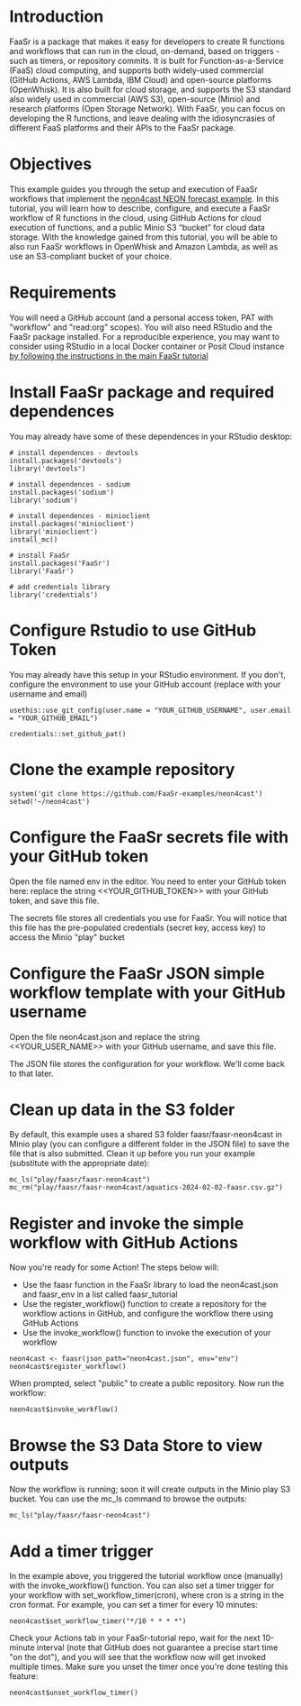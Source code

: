 # Introduction

FaaSr is a package that makes it easy for developers to create R functions and workflows that can run in the cloud, on-demand, based on triggers - such as timers, or repository commits. It is built for Function-as-a-Service (FaaS) cloud computing, and supports both widely-used commercial (GitHub Actions, AWS Lambda, IBM Cloud) and open-source platforms (OpenWhisk). It is also built for cloud storage, and supports the S3 standard also widely used in commercial (AWS S3), open-source (Minio) and research platforms (Open Storage Network). With FaaSr, you can focus on developing the R functions, and leave dealing with the idiosyncrasies of different FaaS platforms and their APIs to the FaaSr package.

# Objectives

This example guides you through the setup and execution of FaaSr workflows that implement the [neon4cast NEON forecast example](https://github.com/eco4cast/neon4cast). In this tutorial, you will learn how to describe, configure, and execute a FaaSr workflow of R functions in the cloud, using GitHub Actions for cloud execution of functions, and a public Minio S3 “bucket” for cloud data storage. With the knowledge gained from this tutorial, you will be able to also run FaaSr workflows in OpenWhisk and Amazon Lambda, as well as use an S3-compliant bucket of your choice. 

# Requirements

You will need a GitHub account (and a personal access token, PAT with "workflow" and "read:org" scopes). You will also need RStudio and the FaaSr package installed. For a reproducible experience, you may want to consider using RStudio in a local Docker container or Posit Cloud instance [by following the instructions in the main FaaSr tutorial](https://github.com/FaaSr/FaaSr-tutorial/blob/main/README.md) 

# Install FaaSr package and required dependences

You may already have some of these dependences in your RStudio desktop:

```
# install dependences - devtools
install.packages('devtools')
library('devtools')

# install dependences - sodium
install.packages('sodium')
library('sodium')

# install dependences - minioclient
install.packages('minioclient')
library('minioclient')
install_mc()

# install FaaSr
install.packages('FaaSr')
library('FaaSr')

# add credentials library
library('credentials')
```

# Configure Rstudio to use GitHub Token

You may already have this setup in your RStudio environment. If you don't, configure the environment to use your GitHub account (replace with your username and email)

```
usethis::use_git_config(user.name = "YOUR_GITHUB_USERNAME", user.email = "YOUR_GITHUB_EMAIL")
```

```
credentials::set_github_pat()
```

# Clone the example repository

```
system('git clone https://github.com/FaaSr-examples/neon4cast')
setwd('~/neon4cast')
```

# Configure the FaaSr secrets file with your GitHub token

Open the file named env in the editor. You need to enter your GitHub token here: replace the string <<YOUR_GITHUB_TOKEN>> with your GitHub token, and save this file. 

The secrets file stores all credentials you use for FaaSr. You will notice that this file has the pre-populated credentials (secret key, access key) to access the Minio "play" bucket

# Configure the FaaSr JSON simple workflow template with your GitHub username

Open the file neon4cast.json and replace the string <<YOUR_USER_NAME>> with your GitHub username, and save this file.

The JSON file stores the configuration for your workflow. We'll come back to that later.

# Clean up data in the S3 folder

By default, this example uses a shared S3 folder faasr/faasr-neon4cast in Minio play (you can configure a different folder in the JSON file) to save the file that is also submitted. Clean it up before you run your example (substitute with the appropriate date):

```
mc_ls("play/faasr/faasr-neon4cast")
mc_rm("play/faasr/faasr-neon4cast/aquatics-2024-02-02-faasr.csv.gz")
```

# Register and invoke the simple workflow with GitHub Actions

Now you're ready for some Action! The steps below will:

* Use the faasr function in the FaaSr library to load the neon4cast.json and faasr_env in a list called faasr_tutorial
* Use the register_workflow() function to create a repository for the workflow actions in GitHub, and configure the workflow there using GitHub Actions
* Use the invoke_workflow() function to invoke the execution of your workflow

```
neon4cast <- faasr(json_path="neon4cast.json", env="env")
neon4cast$register_workflow()
```

When prompted, select "public" to create a public repository. Now run the workflow:

```
neon4cast$invoke_workflow()
```

# Browse the S3 Data Store to view outputs

Now the workflow is running; soon it will create outputs in the Minio play S3 bucket. You can use the mc_ls command to browse the outputs:

```
mc_ls("play/faasr/faasr-neon4cast")
```

# Add a timer trigger

In the example above, you triggered the tutorial workflow once (manually) with the invoke_workflow() function. You can also set a timer trigger for your workflow with set_workflow_timer(cron), where cron is a string in the cron format. For example, you can set a timer for every 10 minutes:

```
neon4cast$set_workflow_timer("*/10 * * * *")
```

Check your Actions tab in your FaaSr-tutorial repo, wait for the next 10-minute interval (note that GitHub does not guarantee a precise start time "on the dot"), and you will see that the workflow now will get invoked multiple times. Make sure you unset the timer once you're done testing this feature:

```
neon4cast$unset_workflow_timer()
```



